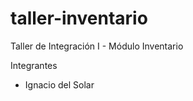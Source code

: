 ﻿# taller-inventario
Taller de Integración I - Módulo Inventario

Integrantes 

- Ignacio del Solar

